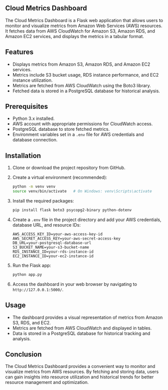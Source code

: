 ## Cloud Metrics Dashboard

The Cloud Metrics Dashboard is a Flask web application that allows users to monitor and visualize metrics from Amazon Web Services (AWS) resources. It fetches data from AWS CloudWatch for Amazon S3, Amazon RDS, and Amazon EC2 services, and displays the metrics in a tabular format.

## Features

- Displays metrics from Amazon S3, Amazon RDS, and Amazon EC2 services.
- Metrics include S3 bucket usage, RDS instance performance, and EC2 instance utilization.
- Metrics are fetched from AWS CloudWatch using the Boto3 library.
- Fetched data is stored in a PostgreSQL database for historical analysis.

## Prerequisites

- Python 3.x installed.
- AWS account with appropriate permissions for CloudWatch access.
- PostgreSQL database to store fetched metrics.
- Environment variables set in a `.env` file for AWS credentials and database connection.

## Installation

1. Clone or download the project repository from GitHub.

2. Create a virtual environment (recommended):
   ```bash
   python -m venv venv
   source venv/bin/activate   # On Windows: venv\Scripts\activate
   ```

3. Install the required packages:
   ```bash
   pip install flask boto3 psycopg2-binary python-dotenv
   ```

4. Create a `.env` file in the project directory and add your AWS credentials, database URL, and resource IDs:
   ```
   AWS_ACCESS_KEY_ID=your-aws-access-key-id
   AWS_SECRET_ACCESS_KEY=your-aws-secret-access-key
   DB_URL=your-postgresql-database-url
   S3_BUCKET_NAME=your-s3-bucket-name
   RDS_INSTANCE_ID=your-rds-instance-id
   EC2_INSTANCE_ID=your-ec2-instance-id
   ```

5. Run the Flask app:
   ```bash
   python app.py
   ```

6. Access the dashboard in your web browser by navigating to `http://127.0.0.1:5000/`.

## Usage

- The dashboard provides a visual representation of metrics from Amazon S3, RDS, and EC2.
- Metrics are fetched from AWS CloudWatch and displayed in tables.
- Data is stored in a PostgreSQL database for historical tracking and analysis.

## Conclusion

The Cloud Metrics Dashboard provides a convenient way to monitor and visualize metrics from AWS resources. By fetching and storing data, users can gain insights into resource utilization and historical trends for better resource management and optimization.
